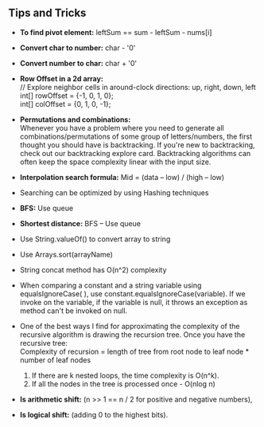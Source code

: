 ## Tips and Tricks
- **To find pivot element:** leftSum == sum - leftSum - nums[i]

- **Convert char to number:** char - '0'  

- **Convert number to char:** char + '0'  

- **Row Offset in a 2d array:** <br>
    // Explore neighbor cells in around-clock directions: up, right, down, left <br>
        int[] rowOffset = {-1, 0, 1, 0}; <br>
        int[] colOffset = {0, 1, 0, -1};

- **Permutations and combinations:** <br>Whenever you have a problem where you need to generate all combinations/permutations of some group of letters/numbers, the first thought you should have is backtracking. If you're new to backtracking, check out our backtracking explore card. Backtracking algorithms can often keep the space complexity linear with the input size.

- **Interpolation search formula:**  Mid = (data – low) / (high – low)

- Searching can be optimized by using Hashing techniques

- **BFS:**  Use queue

- **Shortest distance:** BFS – Use queue

- Use String.valueOf() to convert array to string

- Use Arrays.sort(arrayName)

- String concat method has O(n^2) complexity

- When comparing a constant and a string variable using equalsIgnoreCase( ), use constant.equalsIgnoreCase(variable). If we invoke on the variable, if the variable is null, it throws an exception as method can't be invoked on null.

- One of the best ways I find for approximating the complexity of the recursive algorithm is drawing the recursion tree. Once you have the recursive tree:<br>
Complexity of recursion = length of tree from root node to leaf node * number of leaf nodes
	1. If there are k nested loops, the time complexity is O(n^k).
	2. If all the nodes in the tree is processed once - O(nlog n)

- **Is arithmetic shift:** (n >> 1 == n / 2 for positive and negative numbers), 
- **Is logical shift:** (adding 0 to the highest bits). 

